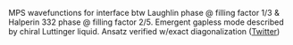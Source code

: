 
MPS wavefunctions for interface btw Laughlin phase @ filling factor 1/3 & Halperin 332 phase @ filling factor 2/5. Emergent gapless mode described by chiral Luttinger liquid. Ansatz verified w/exact diagonalization ([Twitter](https://twitter.com/JoshuahHeath/status/1121786368722706432))
